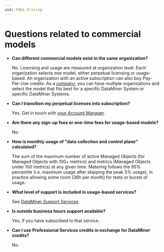 ```yaml
---
uid: FAQs_Pricing
---
```


# Questions related to commercial models

- **Can different commercial models exist in the same organization?**

  No. Licensing and usage are measured at organization level. Each organization selects one model, either perpetual licensing or usage-based. An organization with an active subscription can also buy Pay-Per-Use credits.
  As a [company](xref:Pricing_Usage_based_service#organization), you can have multiple organizations and select the model that fits best for a specific DataMiner System or specific DataMiner Systems.


- **Can I transition my perpetual licenses into subscription?**

  Yes. Get in touch with [your Account Manager](https://community.dataminer.services/get-in-touch/sales-team/).

- **Are there any sign-up fees or one-time fees for usage-based models?**

  No.

- **How is monthly usage of "data collection and control plane" calculated?**

  The sum of the maximum number of active Managed Objects (for Managed Objects with 100+ metrics) and metrics (Managed Objects under 100 metrics) at any given time. Metering follows the 95% percentile (i.e. maximum usage after skipping the peak 5% usage), in practice allowing some room (36h per month) for tests or bursts of usage.

- **What level of support is included in usage-based services?**

  See [DataMiner Support Services](xref:Overview_Support_DMS_M_and_S).

- **Is outside business hours support available?**

  Yes, if you have subscribed to that service.

- **Can I use Professional Services credits in exchange for DataMiner credits?**

  No.

